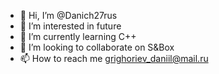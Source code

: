 - 👋 Hi, I’m @Danich27rus
- 👀 I’m interested in future
- 🌱 I’m currently learning C++
- 💞️ I’m looking to collaborate on S&Box
- 📫 How to reach me grighoriev_daniil@mail.ru

<!---
Danich27rus/Danich27rus is a ✨ special ✨ repository because its `README.md` (this file) appears on your GitHub profile.
You can click the Preview link to take a look at your changes.
--->
